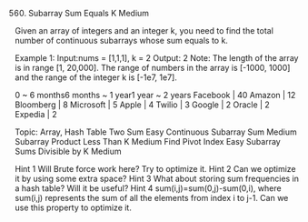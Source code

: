 560. Subarray Sum Equals K
Medium

Given an array of integers and an integer k, you need to find the total number of continuous subarrays whose sum equals to k.

Example 1:
Input:nums = [1,1,1], k = 2
Output: 2
Note:
The length of the array is in range [1, 20,000].
The range of numbers in the array is [-1000, 1000] and the range of the integer k is [-1e7, 1e7].

0 ~ 6 months6 months ~ 1 year1 year ~ 2 years
Facebook | 40 Amazon | 12 Bloomberg | 8 Microsoft | 5 Apple | 4 Twilio | 3 Google | 2 Oracle | 2 Expedia | 2

Topic: Array, Hash Table
Two Sum Easy
Continuous Subarray Sum Medium
Subarray Product Less Than K Medium
Find Pivot Index Easy
Subarray Sums Divisible by K Medium

Hint 1
Will Brute force work here? Try to optimize it.
Hint 2
Can we optimize it by using some extra space?
Hint 3
What about storing sum frequencies in a hash table? Will it be useful?
Hint 4
sum(i,j)=sum(0,j)-sum(0,i), where sum(i,j) represents the sum of all the elements from index i to j-1. Can we use this property to optimize it.
